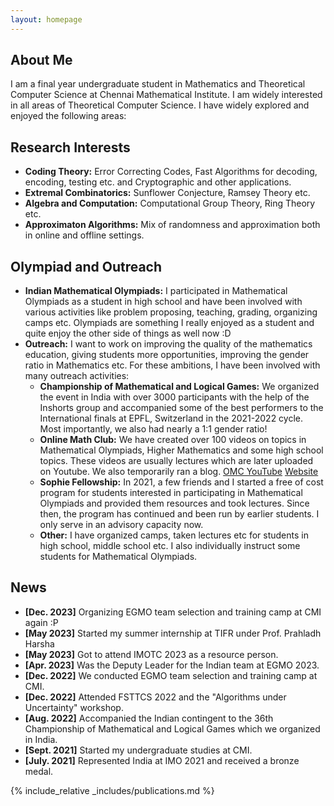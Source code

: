 ```yaml
---
layout: homepage
---
```


## About Me

I am a final year undergraduate student in Mathematics and Theoretical Computer Science at Chennai Mathematical Institute. I am widely interested in all areas of Theoretical Computer Science. I have widely explored and enjoyed the following areas:

## Research Interests

- **Coding Theory:** Error Correcting Codes, Fast Algorithms for decoding, encoding, testing etc. and Cryptographic and other applications.
- **Extremal Combinatorics:** Sunflower Conjecture, Ramsey Theory etc.
- **Algebra and Computation:** Computational Group Theory, Ring Theory etc.
- **Approximaton Algorithms:** Mix of randomness and approximation both in online and offline settings.

## Olympiad and Outreach

- **Indian Mathematical Olympiads:**  I participated in Mathematical Olympiads as a student in high school and have been involved with various activities like problem proposing, teaching, grading, organizing camps etc. Olympiads are something I really enjoyed as a student and quite enjoy the other side of things as well now :D
- **Outreach:**  I want to work on improving the quality of the mathematics education, giving students more opportunities, improving the gender ratio in Mathematics etc. For these ambitions, I have been involved with many outreach activities:
    + **Championship of Mathematical and Logical Games:** We organized the event in India with over 3000 participants with the help of the Inshorts group and accompanied some of the best performers to the International finals at EPFL, Switzerland in the 2021-2022 cycle. Most importantly, we also had nearly a 1:1 gender ratio!
    + **Online Math Club:** We have created over 100 videos on topics in Mathematical Olympiads, Higher Mathematics and some high school topics. These videos are usually lectures which are later uploaded on Youtube. We also temporarily ran a blog. [OMC YouTube](https://www.youtube.com/@OMath/) [Website](omath.club)
    + **Sophie Fellowship:** In 2021, a few friends and I started a free of cost program for students interested in participating in Mathematical Olympiads and provided them resources and took lectures. Since then, the program has continued and been run by earlier students. I only serve in an advisory capacity now.
    + **Other:** I have organized camps, taken lectures etc for students in high school, middle school etc. I also individually instruct some students for Mathematical Olympiads.



## News
 
- **[Dec. 2023]** Organizing EGMO team selection and training camp at CMI again :P
- **[May 2023]** Started my summer internship at TIFR under Prof. Prahladh Harsha
- **[May 2023]** Got to attend IMOTC 2023 as a resource person.
- **[Apr. 2023]** Was the Deputy Leader for the Indian team at EGMO 2023.
- **[Dec. 2022]** We conducted EGMO team selection and training camp at CMI.
- **[Dec. 2022]** Attended FSTTCS 2022 and the "Algorithms under Uncertainty" workshop. 
- **[Aug. 2022]** Accompanied the Indian contingent to the 36th Championship of Mathematical and Logical Games which we organized in India.
- **[Sept. 2021]** Started my undergraduate studies at CMI.
- **[July. 2021]** Represented India at IMO 2021 and received a bronze medal.

{% include_relative _includes/publications.md %}
